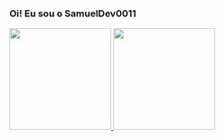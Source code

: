 ### Oi! Eu sou o SamuelDev0011

<div align="left">
  <a href="https://github.com/SamuelDev0011">
  <img height="180em" src="https://github-readme-stats.vercel.app/api?username=SamuelDev0011&show_icons=true&theme=dark&include_all_commits=true&count_private=true"/>
  <img height="180em" src="https://github-readme-stats.vercel.app/api/top-langs/?username=SamuelDev0011&layout=compact&langs_count=7&theme=dark"/>
</div>

##
